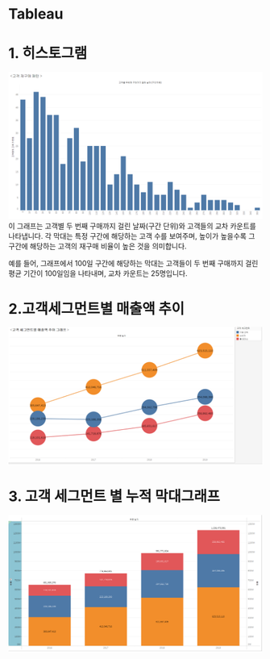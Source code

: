 # Tableau
# 1. 히스토그램 
![히스토그램](테블로히스토그램.png)
이 그래프는 고객별 두 번째 구매까지 걸린 날짜(구간 단위)와 고객들의 교차 카운트를 나타냅니다. 각 막대는 특정 구간에 해당하는 고객 수를 보여주며, 높이가 높을수록 그 구간에 해당하는 고객의 재구매 비율이 높은 것을 의미합니다. 

예를 들어, 그래프에서 100일 구간에 해당하는 막대는 고객들이 두 번째 구매까지 걸린 평균 기간이 100일임을 나타내며, 교차 카운트는 25명입니다.

# 2.고객세그먼트별 매출액 추이
![히스토그램](이중축그래프.png)


# 3. 고객 세그먼트 별 누적 막대그래프
![히스토그램](누적막대차트.png)
